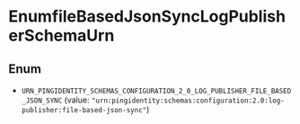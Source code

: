 

# EnumfileBasedJsonSyncLogPublisherSchemaUrn

## Enum


* `URN_PINGIDENTITY_SCHEMAS_CONFIGURATION_2_0_LOG_PUBLISHER_FILE_BASED_JSON_SYNC` (value: `"urn:pingidentity:schemas:configuration:2.0:log-publisher:file-based-json-sync"`)




